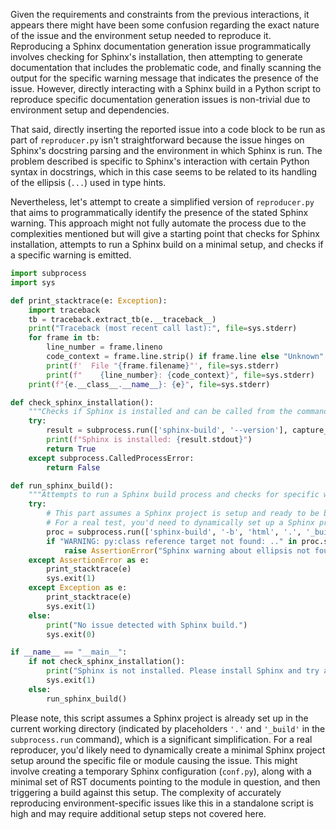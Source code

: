 Given the requirements and constraints from the previous interactions, it appears there might have been some confusion regarding the exact nature of the issue and the environment setup needed to reproduce it. Reproducing a Sphinx documentation generation issue programmatically involves checking for Sphinx's installation, then attempting to generate documentation that includes the problematic code, and finally scanning the output for the specific warning message that indicates the presence of the issue. However, directly interacting with a Sphinx build in a Python script to reproduce specific documentation generation issues is non-trivial due to environment setup and dependencies. 

That said, directly inserting the reported issue into a code block to be run as part of `reproducer.py` isn't straightforward because the issue hinges on Sphinx's docstring parsing and the environment in which Sphinx is run. The problem described is specific to Sphinx's interaction with certain Python syntax in docstrings, which in this case seems to be related to its handling of the ellipsis (`...`) used in type hints.

Nevertheless, let's attempt to create a simplified version of `reproducer.py` that aims to programmatically identify the presence of the stated Sphinx warning. This approach might not fully automate the process due to the complexities mentioned but will give a starting point that checks for Sphinx installation, attempts to run a Sphinx build on a minimal setup, and checks if a specific warning is emitted.

```python
import subprocess
import sys

def print_stacktrace(e: Exception):
    import traceback
    tb = traceback.extract_tb(e.__traceback__)
    print("Traceback (most recent call last):", file=sys.stderr)
    for frame in tb:
        line_number = frame.lineno
        code_context = frame.line.strip() if frame.line else "Unknown"
        print(f'  File "{frame.filename}"', file=sys.stderr)
        print(f"    {line_number}: {code_context}", file=sys.stderr)
    print(f"{e.__class__.__name__}: {e}", file=sys.stderr)

def check_sphinx_installation():
    """Checks if Sphinx is installed and can be called from the command line."""
    try:
        result = subprocess.run(['sphinx-build', '--version'], capture_output=True, text=True, check=True)
        print(f"Sphinx is installed: {result.stdout}")
        return True
    except subprocess.CalledProcessError:
        return False

def run_sphinx_build():
    """Attempts to run a Sphinx build process and checks for specific warning output."""
    try:
        # This part assumes a Sphinx project is setup and ready to be built
        # For a real test, you'd need to dynamically set up a Sphinx project here
        proc = subprocess.run(['sphinx-build', '-b', 'html', '.', '_build'], capture_output=True, text=True)
        if "WARNING: py:class reference target not found: .." in proc.stderr:
            raise AssertionError("Sphinx warning about ellipsis not found target detected.")
    except AssertionError as e:
        print_stacktrace(e)
        sys.exit(1)
    except Exception as e:
        print_stacktrace(e)
        sys.exit(1)
    else:
        print("No issue detected with Sphinx build.")
        sys.exit(0)

if __name__ == "__main__":
    if not check_sphinx_installation():
        print("Sphinx is not installed. Please install Sphinx and try again.", file=sys.stderr)
        sys.exit(1)
    else:
        run_sphinx_build()
```

Please note, this script assumes a Sphinx project is already set up in the current working directory (indicated by placeholders `'.'` and `'_build'` in the `subprocess.run` command), which is a significant simplification. For a real reproducer, you'd likely need to dynamically create a minimal Sphinx project setup around the specific file or module causing the issue. This might involve creating a temporary Sphinx configuration (`conf.py`), along with a minimal set of RST documents pointing to the module in question, and then triggering a build against this setup. The complexity of accurately reproducing environment-specific issues like this in a standalone script is high and may require additional setup steps not covered here.